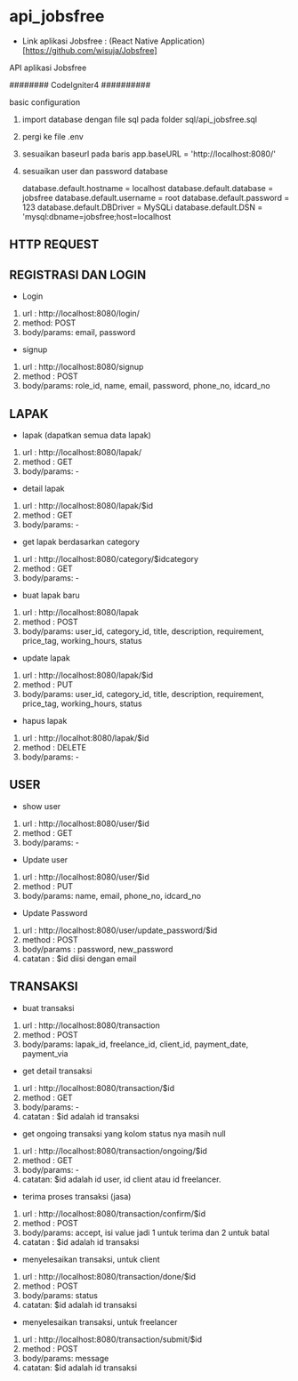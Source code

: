 # api_jobsfree

- Link aplikasi Jobsfree : (React Native Application)[https://github.com/wisuja/Jobsfree]

API aplikasi Jobsfree

######## CodeIgniter4 ##########

basic configuration

1.  import database dengan file sql pada folder sql/api_jobsfree.sql
2.  pergi ke file .env
3.  sesuaikan baseurl pada baris app.baseURL = 'http://localhost:8080/'
4.  sesuaikan user dan password database

    database.default.hostname = localhost
    database.default.database = jobsfree
    database.default.username = root
    database.default.password = 123
    database.default.DBDriver = MySQLi
    database.default.DSN = 'mysql:dbname=jobsfree;host=localhost

## HTTP REQUEST

## REGISTRASI DAN LOGIN

- Login

1. url : http://localhost:8080/login/
2. method: POST
3. body/params: email, password

- signup

1. url : http://localhost:8080/signup
2. method : POST
3. body/params: role_id, name, email, password, phone_no, idcard_no

## LAPAK

- lapak (dapatkan semua data lapak)

1. url : http://localhost:8080/lapak/
2. method : GET
3. body/params: -

- detail lapak

1. url : http://localhost:8080/lapak/$id
2. method : GET
3. body/params: -

- get lapak berdasarkan category

1. url : http://localhost:8080/category/$idcategory
2. method : GET
3. body/params: -

- buat lapak baru

1. url : http://localhost:8080/lapak
2. method : POST
3. body/params: user_id, category_id, title, description, requirement, price_tag, working_hours, status

- update lapak

1. url : http://localhost:8080/lapak/$id
2. method : PUT
3. body/params: user_id, category_id, title, description, requirement, price_tag, working_hours, status

- hapus lapak

1. url : http://localhot:8080/lapak/$id
2. method : DELETE
3. body/params: -

## USER

- show user

1. url : http://localhost:8080/user/$id
2. method : GET
3. body/params: -

- Update user

1. url : http://localhost:8080/user/$id
2. method : PUT
3. body/params: name, email, phone_no, idcard_no

- Update Password

1. url : http://localhost:8080/user/update_password/$id
2. method : POST
3. body/params : password, new_password
4. catatan : $id diisi dengan email

## TRANSAKSI

- buat transaksi

1. url : http://localhost:8080/transaction
2. method : POST
3. body/params: lapak_id, freelance_id, client_id, payment_date, payment_via

- get detail transaksi

1. url : http://localhost:8080/transaction/$id
2. method : GET
3. body/params: -
4. catatan : $id adalah id transaksi

- get ongoing transaksi yang kolom status nya masih null

1. url : http://localhost:8080/transaction/ongoing/$id
2. method : GET
3. body/params: -
4. catatan: $id adalah id user, id client atau id freelancer.

- terima proses transaksi (jasa)

1. url : http://localhost:8080/transaction/confirm/$id
2. method : POST
3. body/params: accept, isi value jadi 1 untuk terima dan 2 untuk batal
4. catatan : $id adalah id transaksi

- menyelesaikan transaksi, untuk client

1. url : http://localhost:8080/transaction/done/$id
2. method : POST
3. body/params: status
4. catatan: $id adalah id transaksi

- menyelesaikan transaksi, untuk freelancer

1. url : http://localhost:8080/transaction/submit/$id
2. method : POST
3. body/params: message
4. catatan: $id adalah id transaksi
